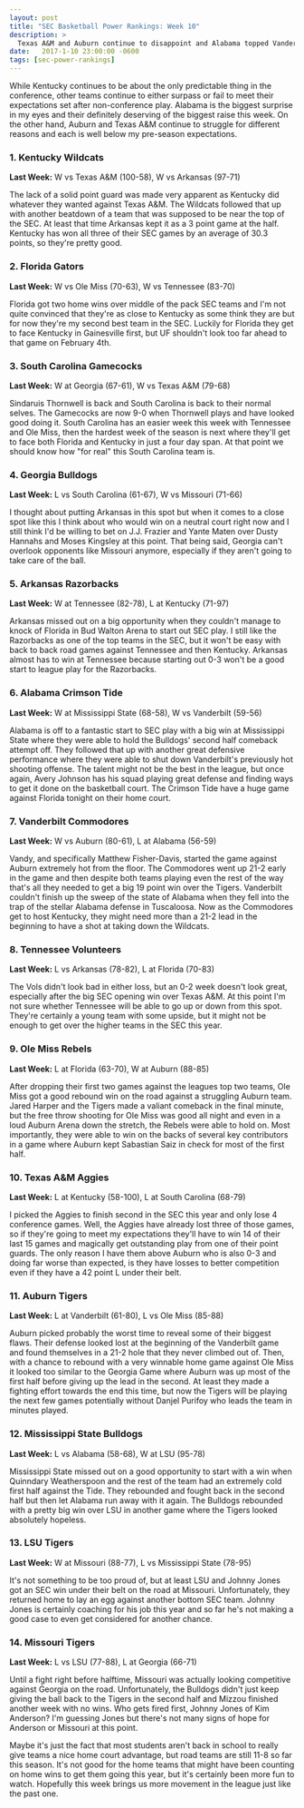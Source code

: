 ```yaml
---
layout: post
title: "SEC Basketball Power Rankings: Week 10"
description: >
  Texas A&M and Auburn continue to disappoint and Alabama topped Vanderbilt in the battle of overachievers.
date:   2017-1-10 23:00:00 -0600
tags: [sec-power-rankings]
---
```

While Kentucky continues to be about the only predictable thing in the conference, other teams continue to either surpass or fail to meet their expectations set after non-conference play. Alabama is the biggest surprise in my eyes and their definitely deserving of the biggest raise this week. On the other hand, Auburn and Texas A&M continue to struggle for different reasons and each is well below my pre-season expectations.

### 1. Kentucky Wildcats
**Last Week:** W vs Texas A&M (100-58), W vs Arkansas (97-71)

The lack of a solid point guard was made very apparent as Kentucky did whatever they wanted against Texas A&M. The Wildcats followed that up with another beatdown of a team that was supposed to be near the top of the SEC. At least that time Arkansas kept it as a 3 point game at the half. Kentucky has won all three of their SEC games by an average of 30.3 points, so they're pretty good.

### 2. Florida Gators
**Last Week:** W vs Ole Miss (70-63), W vs Tennessee (83-70)

Florida got two home wins over middle of the pack SEC teams and I'm not quite convinced that they're as close to Kentucky as some think they are but for now they're my second best team in the SEC. Luckily for Florida they get to face Kentucky in Gainesville first, but UF shouldn't look too far ahead to that game on February 4th.

### 3. South Carolina Gamecocks
**Last Week:** W at Georgia (67-61), W vs Texas A&M (79-68)

Sindaruis Thornwell is back and South Carolina is back to their normal selves. The Gamecocks are now 9-0 when Thornwell plays and have looked good doing it. South Carolina has an easier week this week with Tennessee and Ole Miss, then the hardest week of the season is next where they'll get to face both Florida and Kentucky in just a four day span. At that point we should know how "for real" this South Carolina team is.

### 4. Georgia Bulldogs
**Last Week:** L vs South Carolina (61-67), W vs Missouri (71-66)

I thought about putting Arkansas in this spot but when it comes to a close spot like this I think about who would win on a neutral court right now and I still think I'd be willing to bet on J.J. Frazier and Yante Maten over Dusty Hannahs and Moses Kingsley at this point. That being said, Georgia can't overlook opponents like Missouri anymore, especially if they aren't going to take care of the ball.

### 5. Arkansas Razorbacks
**Last Week:** W at Tennessee (82-78), L at Kentucky (71-97)

Arkansas missed out on a big opportunity when they couldn't manage to knock of Florida in Bud Walton Arena to start out SEC play. I still like the Razorbacks as one of the top teams in the SEC, but it won't be easy with back to back road games against Tennessee and then Kentucky. Arkansas almost has to win at Tennessee because starting out 0-3 won't be a good start to league play for the Razorbacks.

### 6. Alabama Crimson Tide
**Last Week:** W at Mississippi State (68-58), W vs Vanderbilt (59-56)

Alabama is off to a fantastic start to SEC play with a big win at Mississippi State where they were able to hold the Bulldogs' second half comeback attempt off. They followed that up with another great defensive performance where they were able to shut down Vanderbilt's previously hot shooting offense. The talent might not be the best in the league, but once again, Avery Johnson has his squad playing great defense and finding ways to get it done on the basketball court. The Crimson Tide have a huge game against Florida tonight on their home court.

### 7. Vanderbilt Commodores
**Last Week:** W vs Auburn (80-61), L at Alabama (56-59)

Vandy, and specifically Matthew Fisher-Davis, started the game against Auburn extremely hot from the floor. The Commodores went up 21-2 early in the game and then despite both teams playing even the rest of the way that's all they needed to get a big 19 point win over the Tigers. Vanderbilt couldn't finish up the sweep of the state of Alabama when they fell into the trap of the stellar Alabama defense in Tuscaloosa. Now as the Commodores get to host Kentucky, they might need more than a 21-2 lead in the beginning to have a shot at taking down the Wildcats.

### 8. Tennessee Volunteers
**Last Week:** L vs Arkansas (78-82), L at Florida (70-83)

The Vols didn't look bad in either loss, but an 0-2 week doesn't look great, especially after the big SEC opening win over Texas A&M. At this point I'm not sure whether Tennessee will be able to go up or down from this spot. They're certainly a young team with some upside, but it might not be enough to get over the higher teams in the SEC this year.

### 9. Ole Miss Rebels
**Last Week:** L at Florida (63-70), W at Auburn (88-85)

After dropping their first two games against the leagues top two teams, Ole Miss got a good rebound win on the road against a struggling Auburn team. Jared Harper and the Tigers made a valiant comeback in the final minute, but the free throw shooting for Ole Miss was good all night and even in a loud Auburn Arena down the stretch, the Rebels were able to hold on. Most importantly, they were able to win on the backs of several key contributors in a game where Auburn kept Sabastian Saiz in check for most of the first half.

### 10. Texas A&M Aggies
**Last Week:** L at Kentucky (58-100), L at South Carolina (68-79)

I picked the Aggies to finish second in the SEC this year and only lose 4 conference games. Well, the Aggies have already lost three of those games, so if they're going to meet my expectations they'll have to win 14 of their last 15 games and magically get outstanding play from one of their point guards. The only reason I have them above Auburn who is also 0-3 and doing far worse than expected, is they have losses to better competition even if they have a 42 point L under their belt.

### 11. Auburn Tigers
**Last Week:** L at Vanderbilt (61-80), L vs Ole Miss (85-88)

Auburn picked probably the worst time to reveal some of their biggest flaws. Their defense looked lost at the beginning of the Vanderbilt game and found themselves in a 21-2 hole that they never climbed out of. Then, with a chance to rebound with a very winnable home game against Ole Miss it looked too similar to the Georgia Game where Auburn was up most of the first half before giving up the lead in the second. At least they made a fighting effort towards the end this time, but now the Tigers will be playing the next few games potentially without Danjel Purifoy who leads the team in minutes played.

### 12. Mississippi State Bulldogs
**Last Week:** L vs Alabama (58-68), W at LSU (95-78)

Mississippi State missed out on a good opportunity to start with a win when Quinndary Weatherspoon and the rest of the team had an extremely cold first half against the Tide. They rebounded and fought back in the second half but then let Alabama run away with it again. The Bulldogs rebounded with a pretty big win over LSU in another game where the Tigers looked absolutely hopeless.

### 13. LSU Tigers
**Last Week:** W at Missouri (88-77), L vs Mississippi State (78-95)

It's not something to be too proud of, but at least LSU and Johnny Jones got an SEC win under their belt on the road at Missouri. Unfortunately, they returned home to lay an egg against another bottom SEC team. Johnny Jones is certainly coaching for his job this year and so far he's not making a good case to even get considered for another chance.

### 14. Missouri Tigers
**Last Week:** L vs LSU (77-88), L at Georgia (66-71)

Until a fight right before halftime, Missouri was actually looking competitive against Georgia on the road. Unfortunately, the Bulldogs didn't just keep giving the ball back to the Tigers in the second half and Mizzou finished another week with no wins. Who gets fired first, Johnny Jones of Kim Anderson? I'm guessing Jones but there's not many signs of hope for Anderson or Missouri at this point.

Maybe it's just the fact that most students aren't back in school to really give teams a nice home court advantage, but road teams are still 11-8 so far this season. It's not good for the home teams that might have been counting on home wins to get them going this year, but it's certainly been more fun to watch. Hopefully this week brings us more movement in the league just like the past one.
